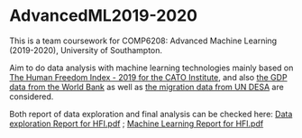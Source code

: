 # AdvancedML2019-2020
This is a team coursework for COMP6208: Advanced Machine Learning (2019-2020), University of Southampton.

Aim to do data analysis with machine learning technologies mainly based on [The Human Freedom Index - 2019 for the CATO Institute](https://www.cato.org/human-freedom-index-new), and also [the GDP data from the World Bank](https://data.worldbank.org/indicator/NY.GDP.MKTP.CD) as well as [the migration data from UN DESA](https://migrationdataportal.org/?i=stock_perc_&t=2019&cm49=784) are considered.

Both report of data exploration and final analysis can be checked here: [Data exploration Report for HFI.pdf](Data%20exploration%20Report%20for%20HFI.pdf) ; [Machine Learning Report for HFI.pdf](Machine%20Learning%20Report%20for%20HFI.pdf)
